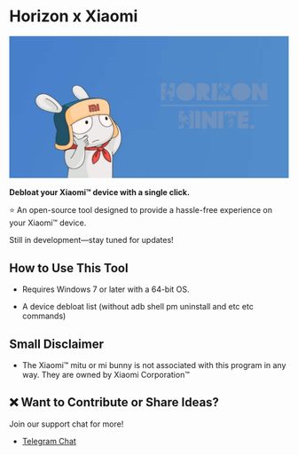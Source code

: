 # Horizon x Xiaomi

![horizon-banner](https://github.com/forsaken-heart24/i_dont_want_to_be_an_weirdo/blob/main/banner_images/banner.jpg?raw=true)

**Debloat your Xiaomi™ device with a single click.**

⭐️ An open-source tool designed to provide a hassle-free experience on your Xiaomi™ device.

Still in development—stay tuned for updates!

## How to Use This Tool
* Requires Windows 7 or later with a 64-bit OS.

* A device debloat list (without adb shell pm uninstall and etc etc commands)

## Small Disclaimer
* The Xiaomi™ mitu or mi bunny is not associated with this program in any way. They are owned by Xiaomi Corporation™

## ❌ Want to Contribute or Share Ideas?
Join our support chat for more!
* [Telegram Chat](https://t.me/equinoxfromlunaandetclore)